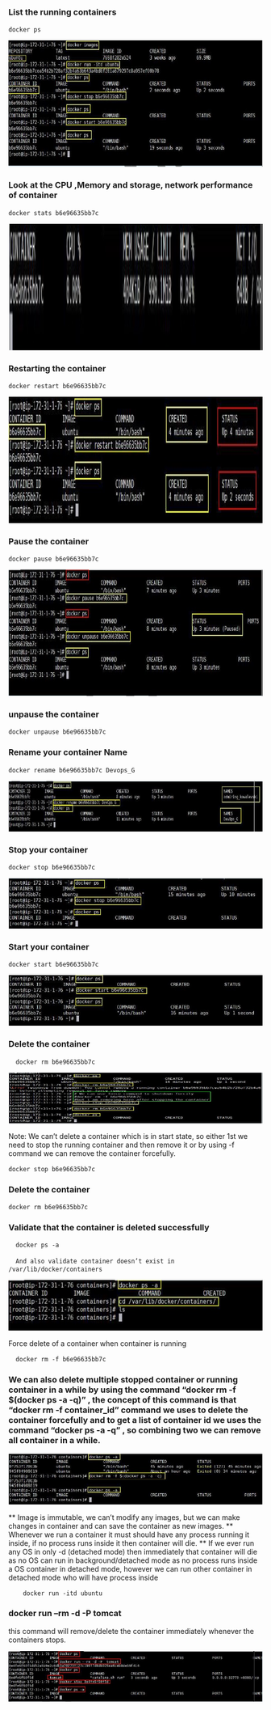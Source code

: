 ### List the running containers

    docker ps
    
<img src="/Docker/Images/15.jpg" alt="Docker Directory" width="816" height="250">

### Look at the CPU ,Memory and storage, network performance of container

    docker stats b6e96635bb7c
    
<img src="/Docker/Images/16.jpg" alt="Docker Directory" width="816" height="250">    


### Restarting the container

    docker restart b6e96635bb7c

<img src="/Docker/Images/17.jpg" alt="Docker Directory" width="816" height="250"> 

### Pause the container 

    docker pause b6e96635bb7c
    
 <img src="/Docker/Images/18.jpg" alt="Docker Directory" width="816" height="250">    
 
 
 ### unpause the container
 
    docker unpause b6e96635bb7c
    
### Rename your container Name

    docker rename b6e96635bb7c Devops_G
    
  <img src="/Docker/Images/19.jpg" alt="Docker Directory" width="816" height="100"> 
 
 ### Stop your container
 
    docker stop b6e96635bb7c
    
   <img src="/Docker/Images/20.jpg" alt="Docker Directory" width="816" height="100"> 
   
 ### Start your container
  
    docker start b6e96635bb7c
    
  <img src="/Docker/Images/21.jpg" alt="Docker Directory" width="816" height="100"> 
  
  ### Delete the container
  
      docker rm b6e96635bb7c
      
   <img src="/Docker/Images/22.jpg" alt="Docker Directory" width="816" height="100">     
  
Note: We can’t delete a container which is in start state, so either 1st we need to stop the running container and then remove it or by using -f command we can remove the container forcefully.
  
    docker stop b6e96635bb7c
    
    
 ###  Delete the container
    
    docker rm b6e96635bb7c
   
  
### Validate that the container is deleted successfully
   
      docker ps -a
      
      And also validate container doesn’t exist in /var/lib/docker/containers
      
   <img src="/Docker/Images/23.jpg" alt="Docker Directory" width="816" height="100">  
   
   Force delete of a container when container is running
   
      docker rm -f b6e96635bb7c
      
  ### We can also delete multiple stopped container or running container in a while by using the command “docker rm -f $(docker ps -a -q)” , the concept of this command is that “docker rm -f container_id” command we uses to delete the container forcefully and to get a list of container id we uses the command “docker ps -a -q” , so combining two we can remove all container in a while.
      
 <img src="/Docker/Images/24.jpg" alt="Docker Directory" width="816" height="100">
        
** Image is immutable, we can’t modify any images, but we can make changes in container and can save the container as new images.
** Whenever we run a container it must should have any process running it inside, if no process runs inside it then container will die.
** If we ever run any OS in only -d (detached mode) then immediately that container will die as no OS can run in background/detached mode as no process runs inside a OS container in detached mode, however we can run other container in detached mode who will have process inside
        
        docker run -itd ubuntu


### docker run –rm -d -P tomcat
this command will remove/delete the container immediately whenever the containers stops.
  
  <img src="/Docker/Images/25.jpg" alt="Docker Directory" width="816" height="100">

